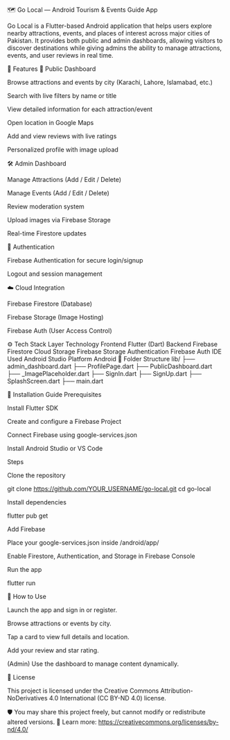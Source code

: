 🗺️ Go Local — Android Tourism & Events Guide App

Go Local is a Flutter-based Android application that helps users explore nearby attractions, events, and places of interest across major cities of Pakistan.
It provides both public and admin dashboards, allowing visitors to discover destinations while giving admins the ability to manage attractions, events, and user reviews in real time.

📱 Features
👥 Public Dashboard

Browse attractions and events by city (Karachi, Lahore, Islamabad, etc.)

Search with live filters by name or title

View detailed information for each attraction/event

Open location in Google Maps

Add and view reviews with live ratings

Personalized profile with image upload

🛠️ Admin Dashboard

Manage Attractions (Add / Edit / Delete)

Manage Events (Add / Edit / Delete)

Review moderation system

Upload images via Firebase Storage

Real-time Firestore updates

🔐 Authentication

Firebase Authentication for secure login/signup

Logout and session management

☁️ Cloud Integration

Firebase Firestore (Database)

Firebase Storage (Image Hosting)

Firebase Auth (User Access Control)

⚙️ Tech Stack
Layer	Technology
Frontend	Flutter (Dart)
Backend	Firebase Firestore
Cloud Storage	Firebase Storage
Authentication	Firebase Auth
IDE Used	Android Studio
Platform	Android
🧩 Folder Structure
lib/
├── admin_dashboard.dart
├── ProfilePage.dart
├── PublicDashboard.dart
├── _ImagePlaceholder.dart
├── SignIn.dart
├── SignUp.dart
├── SplashScreen.dart
├── main.dart

🧰 Installation Guide
Prerequisites

Install Flutter SDK

Create and configure a Firebase Project

Connect Firebase using google-services.json

Install Android Studio or VS Code

Steps

Clone the repository

git clone https://github.com/YOUR_USERNAME/go-local.git
cd go-local


Install dependencies

flutter pub get


Add Firebase

Place your google-services.json inside /android/app/

Enable Firestore, Authentication, and Storage in Firebase Console

Run the app

flutter run

🚀 How to Use

Launch the app and sign in or register.

Browse attractions or events by city.

Tap a card to view full details and location.

Add your review and star rating.

(Admin) Use the dashboard to manage content dynamically.

📄 License

This project is licensed under the
Creative Commons Attribution-NoDerivatives 4.0 International (CC BY-ND 4.0) license.

🛡️ You may share this project freely, but cannot modify or redistribute altered versions.
📘 Learn more: https://creativecommons.org/licenses/by-nd/4.0/

